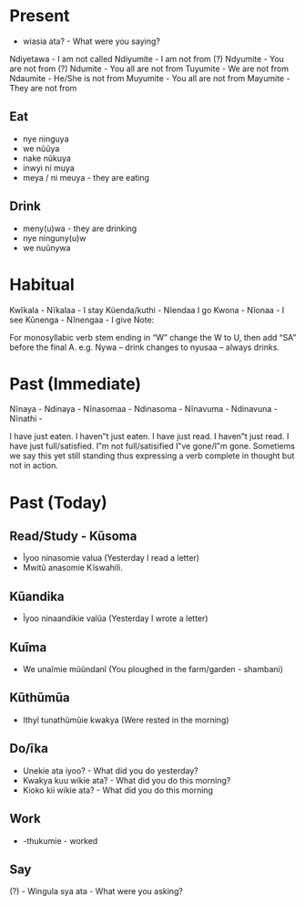 # Present
- wiasia ata? - What were you saying?

Ndiyetawa - I am not called
Ndiyumite - I am not from
(?) Ndyumite - You are not from
(?) Ndumite - You all are not from
Tuyumite - We are not from
Ndaumite - He/She is not from
Muyumite - You all are not from
Mayumite - They are not from

## Eat
- nye ninguya 
- we nũũya
- nake nũkuya
- inwyi ni muya
- meya / ni meuya - they are eating

## Drink
- meny(u)wa - they are drinking
- nye ninguny(u)w
- we nuũnywa


# Habitual
Kwĩkala - Nĩkalaa - I stay
Kũenda/kuthi - Nĩendaa I go
Kwona - Nĩonaa - I see
Kũnenga - Nĩnengaa - I give
Note:

For monosyllabic verb stem ending in “W” change the W to U, then add “SA” before the final A. e.g.
Nywa – drink changes to nyusaa – always drinks.

# Past (Immediate) 

Nĩnaya - 
Ndinaya - 
Nĩnasomaa - 
Ndinasoma - 
Nĩnavuma - 
Ndinavuna - 
Nĩnathi -

I have just eaten.
I haven‟t just eaten.
I have just read.
I haven‟t just read.
I have just full/satisfied.
I‟m not full/satisified
I‟ve gone/I‟m gone.
Sometiems we say this yet still standing thus expressing a verb complete in thought but not in action.


# Past (Today)

## Read/Study - Kũsoma
- Ĩyoo ninasomie valua (Yesterday I read a letter)
- Mwitũ anasomie Kĩswahili.

## Kũandika
- Ĩyoo ninaandikie valũa (Yesterday I wrote a letter)

## Kuĩma
- We unaĩmie mũũndanĩ (You ploughed in the farm/garden - shambani)

## Kũthũmũa
- Ithyĩ tunathũmũie kwakya (Were rested in the morning)

## Do/ĩka
- Unekie ata iyoo? - What did you do yesterday?
- Kwakya kuu wikie ata? - What did you do this morning?
- Kioko kii wikie ata? - What did you do this morning

## Work
- -thukumie - worked

## Say
(?) - Wingula sya ata - What were you asking?